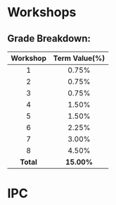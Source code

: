 # Workshops

## **Grade Breakdown:**

| Workshop  | Term Value(%)   |
| :-:       | :-:             |
|    1      |         0.75%   |
|    2      |         0.75%   |
|    3      |         0.75%   |
|    4      |         1.50%   |
|    5      |         1.50%   |
|    6      |         2.25%   |
|    7      |         3.00%   |
|    8      |         4.50%   |
| **Total** |      **15.00%** |
# IPC
